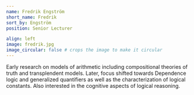 ```yaml
---
name: Fredrik Engström
short_name: Fredrik
sort_by: Engström
position: Senior Lecturer

align: left
image: fredrik.jpg
image_circular: false # crops the image to make it circular
---
```

Early research on models of arithmetic including compositional theories of truth and transplendent models. Later, focus shifted towards Dependence logic and generalized quantifiers as well as the characterization of logical constants. Also interested in the cognitive aspects of logical reasoning.